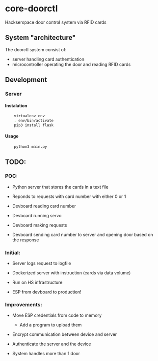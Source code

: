 # core-doorctl
Hackserspace door control system via RFID cards

## System "architecture"

The doorctl system consist of:
- server handling card authentication
- microcontroller operating the door and reading RFID cards

## Development

### Server

#### Instalation

```sh
    virtualenv env
    . env/bin/activate
    pip3 install flask
```

#### Usage

```sh
    python3 main.py
```

## TODO:

### POC:

- Python server that stores the cards in a text file
- Reponds to requests with card number with either 0 or 1

- Devboard reading card number
- Devboard running servo
- Devboard making requests
- Devboard sending card number to server and opening door based on the response

### Initial:

- Server logs request to logfile
- Dockerized server with instruction (cards via data volume)
- Run on HS infrastructure

- ESP from devboard to production!

### Improvements:

- Move ESP credentials from code to memory
    - Add a program to upload them

- Encrypt communication between device and server
- Authenticate the server and the device
- System handles more than 1 door

